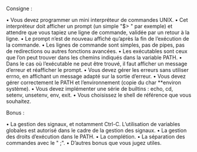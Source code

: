 Consigne :

• Vous devez programmer un mini interpréteur de commandes UNIX.
• Cet interpréteur doit afficher un prompt (un simple "$> " par exemple) et attendre
que vous tapiez une ligne de commande, validée par un retour à la ligne.
• Le prompt n’est de nouveau affiché qu’après la fin de l’exécution de la commande.
• Les lignes de commande sont simples, pas de pipes, pas de redirections ou autres
fonctions avancées.
• Les exécutables sont ceux que l’on peut trouver dans les chemins indiqués dans la
variable PATH.
• Dans le cas où l’exécutable ne peut être trouvé, il faut afficher un message d’erreur
et réafficher le prompt.
• Vous devez gérer les erreurs sans utiliser errno, en affichant un message adapté
sur la sortie d’erreur.
• Vous devez gérer correctement le PATH et l’environnement (copie du char **environ
système).
• Vous devez implémenter une série de builtins : echo, cd, setenv, unsetenv, env,
exit.
• Vous choisissez le shell de référence que vous souhaitez.

Bonus :

• La gestion des signaux, et notamment Ctrl-C. L’utilisation de variables globales
est autorisé dans le cadre de la gestion des signaux.
• La gestion des droits d’exécution dans le PATH.
• La complétion.
• La séparation des commandes avec le " ;".
• D’autres bonus que vous jugez utiles.
